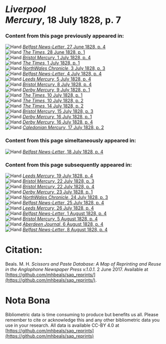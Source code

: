 # *Liverpool Mercury*, 18 July 1828, p. 7  
  
### Content from this page previously appeared in:  
![Hand](http://scissorsandpaste.net/wp-content/uploads/2017/06/smallhandpointer.png) [*Belfast News-Letter*, 27 June 1828, p. 4](https://mhbeals.github.io/sap_html/Belfast-News-Letter/Belfast-News-Letter-27-June-1828-p-4)  
![Hand](http://scissorsandpaste.net/wp-content/uploads/2017/06/smallhandpointer.png) [*The Times*, 28 June 1828, p. 1](https://mhbeals.github.io/sap_html/The-Times/The-Times-28-June-1828-p-1)  
![Hand](http://scissorsandpaste.net/wp-content/uploads/2017/06/smallhandpointer.png) [*Bristol Mercury*, 1 July 1828, p. 4](https://mhbeals.github.io/sap_html/Bristol-Mercury/Bristol-Mercury-1-July-1828-p-4)  
![Hand](http://scissorsandpaste.net/wp-content/uploads/2017/06/smallhandpointer.png) [*The Times*, 1 July 1828, p. 1](https://mhbeals.github.io/sap_html/The-Times/The-Times-1-July-1828-p-1)  
![Hand](http://scissorsandpaste.net/wp-content/uploads/2017/06/smallhandpointer.png) [*NorthWales Chronicle*, 3 July 1828, p. 3](https://mhbeals.github.io/sap_html/NorthWales-Chronicle/NorthWales-Chronicle-3-July-1828-p-3)  
![Hand](http://scissorsandpaste.net/wp-content/uploads/2017/06/smallhandpointer.png) [*Belfast News-Letter*, 4 July 1828, p. 4](https://mhbeals.github.io/sap_html/Belfast-News-Letter/Belfast-News-Letter-4-July-1828-p-4)  
![Hand](http://scissorsandpaste.net/wp-content/uploads/2017/06/smallhandpointer.png) [*Leeds Mercury*, 5 July 1828, p. 4](https://mhbeals.github.io/sap_html/Leeds-Mercury/Leeds-Mercury-5-July-1828-p-4)  
![Hand](http://scissorsandpaste.net/wp-content/uploads/2017/06/smallhandpointer.png) [*Bristol Mercury*, 8 July 1828, p. 4](https://mhbeals.github.io/sap_html/Bristol-Mercury/Bristol-Mercury-8-July-1828-p-4)  
![Hand](http://scissorsandpaste.net/wp-content/uploads/2017/06/smallhandpointer.png) [*Derby Mercury*, 9 July 1828, p. 1](https://mhbeals.github.io/sap_html/Derby-Mercury/Derby-Mercury-9-July-1828-p-1)  
![Hand](http://scissorsandpaste.net/wp-content/uploads/2017/06/smallhandpointer.png) [*The Times*, 10 July 1828, p. 1](https://mhbeals.github.io/sap_html/The-Times/The-Times-10-July-1828-p-1)  
![Hand](http://scissorsandpaste.net/wp-content/uploads/2017/06/smallhandpointer.png) [*The Times*, 10 July 1828, p. 2](https://mhbeals.github.io/sap_html/The-Times/The-Times-10-July-1828-p-2)  
![Hand](http://scissorsandpaste.net/wp-content/uploads/2017/06/smallhandpointer.png) [*The Times*, 14 July 1828, p. 2](https://mhbeals.github.io/sap_html/The-Times/The-Times-14-July-1828-p-2)  
![Hand](http://scissorsandpaste.net/wp-content/uploads/2017/06/smallhandpointer.png) [*Bristol Mercury*, 15 July 1828, p. 3](https://mhbeals.github.io/sap_html/Bristol-Mercury/Bristol-Mercury-15-July-1828-p-3)  
![Hand](http://scissorsandpaste.net/wp-content/uploads/2017/06/smallhandpointer.png) [*Derby Mercury*, 16 July 1828, p. 1](https://mhbeals.github.io/sap_html/Derby-Mercury/Derby-Mercury-16-July-1828-p-1)  
![Hand](http://scissorsandpaste.net/wp-content/uploads/2017/06/smallhandpointer.png) [*Derby Mercury*, 16 July 1828, p. 4](https://mhbeals.github.io/sap_html/Derby-Mercury/Derby-Mercury-16-July-1828-p-4)  
![Hand](http://scissorsandpaste.net/wp-content/uploads/2017/06/smallhandpointer.png) [*Caledonian Mercury*, 17 July 1828, p. 2](https://mhbeals.github.io/sap_html/Caledonian-Mercury/Caledonian-Mercury-17-July-1828-p-2)  
  
### Content from this page simeltaneously appeared in:  
![Hand](http://scissorsandpaste.net/wp-content/uploads/2017/06/smallhandpointer.png) [*Belfast News-Letter*, 18 July 1828, p. 4](https://mhbeals.github.io/sap_html/Belfast-News-Letter/Belfast-News-Letter-18-July-1828-p-4)  
  
### Content from this page subsequently appeared in:  
![Hand](http://scissorsandpaste.net/wp-content/uploads/2017/06/smallhandpointer.png) [*Leeds Mercury*, 19 July 1828, p. 4](https://mhbeals.github.io/sap_html/Leeds-Mercury/Leeds-Mercury-19-July-1828-p-4)  
![Hand](http://scissorsandpaste.net/wp-content/uploads/2017/06/smallhandpointer.png) [*Bristol Mercury*, 22 July 1828, p. 3](https://mhbeals.github.io/sap_html/Bristol-Mercury/Bristol-Mercury-22-July-1828-p-3)  
![Hand](http://scissorsandpaste.net/wp-content/uploads/2017/06/smallhandpointer.png) [*Bristol Mercury*, 22 July 1828, p. 4](https://mhbeals.github.io/sap_html/Bristol-Mercury/Bristol-Mercury-22-July-1828-p-4)  
![Hand](http://scissorsandpaste.net/wp-content/uploads/2017/06/smallhandpointer.png) [*Derby Mercury*, 23 July 1828, p. 1](https://mhbeals.github.io/sap_html/Derby-Mercury/Derby-Mercury-23-July-1828-p-1)  
![Hand](http://scissorsandpaste.net/wp-content/uploads/2017/06/smallhandpointer.png) [*NorthWales Chronicle*, 24 July 1828, p. 3](https://mhbeals.github.io/sap_html/NorthWales-Chronicle/NorthWales-Chronicle-24-July-1828-p-3)  
![Hand](http://scissorsandpaste.net/wp-content/uploads/2017/06/smallhandpointer.png) [*Belfast News-Letter*, 25 July 1828, p. 4](https://mhbeals.github.io/sap_html/Belfast-News-Letter/Belfast-News-Letter-25-July-1828-p-4)  
![Hand](http://scissorsandpaste.net/wp-content/uploads/2017/06/smallhandpointer.png) [*Leeds Mercury*, 26 July 1828, p. 4](https://mhbeals.github.io/sap_html/Leeds-Mercury/Leeds-Mercury-26-July-1828-p-4)  
![Hand](http://scissorsandpaste.net/wp-content/uploads/2017/06/smallhandpointer.png) [*Belfast News-Letter*, 1 August 1828, p. 4](https://mhbeals.github.io/sap_html/Belfast-News-Letter/Belfast-News-Letter-1-August-1828-p-4)  
![Hand](http://scissorsandpaste.net/wp-content/uploads/2017/06/smallhandpointer.png) [*Bristol Mercury*, 5 August 1828, p. 4](https://mhbeals.github.io/sap_html/Bristol-Mercury/Bristol-Mercury-5-August-1828-p-4)  
![Hand](http://scissorsandpaste.net/wp-content/uploads/2017/06/smallhandpointer.png) [*Aberdeen Journal*, 6 August 1828, p. 4](https://mhbeals.github.io/sap_html/Aberdeen-Journal/Aberdeen-Journal-6-August-1828-p-4)  
![Hand](http://scissorsandpaste.net/wp-content/uploads/2017/06/smallhandpointer.png) [*Belfast News-Letter*, 8 August 1828, p. 4](https://mhbeals.github.io/sap_html/Belfast-News-Letter/Belfast-News-Letter-8-August-1828-p-4)  


# Citation: 

Beals. M. H. *Scissors and Paste Database: A Map of Reprinting and Reuse in the Anglophone Newspaper Press v.1.0.1.* 2 June 2017. Available at [https://github.com/mhbeals/sap_reprints/](https://github.com/mhbeals/sap_reprints/). 

# Nota Bona

Bibliometric data is time consuming to produce but benefits us all. Please remember to cite or acknowledge this and any other bibliometric data you use in your research. All data is available CC-BY 4.0 at [https://github.com/mhbeals/sap_reprints](https://github.com/mhbeals/sap_reprints)